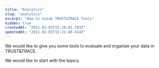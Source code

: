 ```yaml
---
title: "Analytics"
slug: "analytics"
excerpt: "How-to Guide TRUST&TRACE Tools"
hidden: true
createdAt: "2021-02-03T15:16:01.703Z"
updatedAt: "2021-02-03T15:21:40.424Z"
---
```

We would like to give you some tools to evaluate and organize your data in TRUST&TRACE. 

We would like to start with the topics.
